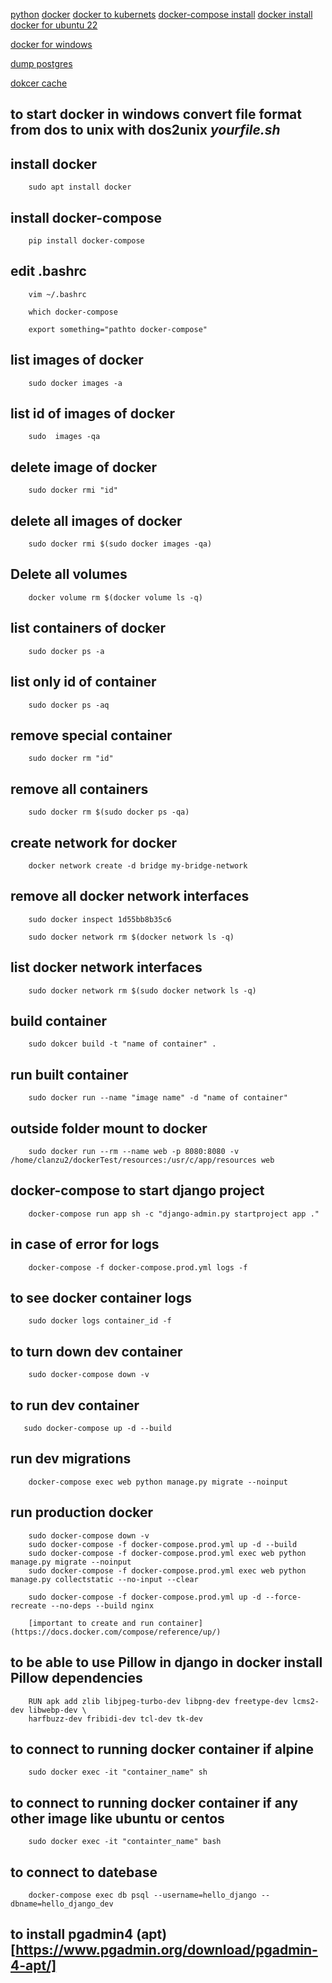 
[python](https://runestone.academy/runestone/books/published/pythonds/index.html)
[docker](https://testdriven.io/blog/dockerizing-django-with-postgres-gunicorn-and-nginx/)
[docker to kubernets](appdynamics.com/blog/product/migrating-from-docker-compose-to-kubernetes/#:~:text=One%20difference%20to%20note%20is,be%20added%20or%20removed%20dynamically.&text=With%20Kubernetes%2C%20we%20would%20have,a%20structure%20called%20a%20DaemonSet.)
[docker-compose install](https://docs.docker.com/compose/install/)
[docker install](https://www.digitalocean.com/community/tutorials/how-to-install-and-use-docker-on-ubuntu-18-04)
[docker for ubuntu 22](https://www.digitalocean.com/community/tutorials/how-to-install-and-use-docker-on-ubuntu-20-04)

[docker for windows](https://futurestud.io/tutorials/how-to-fix-exec-user-process-caused-no-such-file-or-directory-in-docker)

[dump postgres](https://devopsheaven.com/postgresql/pg_dump/databases/docker/backup/2017/09/10/backup-postgresql-database-using-docker.html)

[dokcer cache](https://pythonspeed.com/articles/docker-cache-pip-downloads/)
## to start docker in windows convert file format from dos to unix with dos2unix _yourfile.sh_

## install docker

        sudo apt install docker

## install docker-compose

        pip install docker-compose

## edit .bashrc

        vim ~/.bashrc

        which docker-compose

        export something="pathto docker-compose"

## list images of docker

        sudo docker images -a

## list id of images of docker

        sudo  images -qa

## delete image of docker

        sudo docker rmi "id"

## delete all images of docker

        sudo docker rmi $(sudo docker images -qa)


## Delete all volumes
        docker volume rm $(docker volume ls -q)


## list containers of docker

        sudo docker ps -a

## list only id of container

        sudo docker ps -aq

## remove special container

        sudo docker rm "id"

## remove all containers

        sudo docker rm $(sudo docker ps -qa)

## create network for docker
        docker network create -d bridge my-bridge-network

## remove all docker network interfaces

        sudo docker inspect 1d55bb8b35c6

        sudo docker network rm $(docker network ls -q)

## list docker network interfaces

        sudo docker network rm $(sudo docker network ls -q)

## build container

        sudo dokcer build -t "name of container" .

## run built container

        sudo docker run --name "image name" -d "name of container"

## outside folder mount to docker

        sudo docker run --rm --name web -p 8080:8080 -v /home/clanzu2/dockerTest/resources:/usr/c/app/resources web

## docker-compose to start django project

        docker-compose run app sh -c "django-admin.py startproject app ."

## in case of error for logs

        docker-compose -f docker-compose.prod.yml logs -f

## to see docker container logs
        sudo docker logs container_id -f 

## to turn down dev container

        sudo docker-compose down -v

## to run dev container

       sudo docker-compose up -d --build

## run dev migrations

        docker-compose exec web python manage.py migrate --noinput

## run production docker

        sudo docker-compose down -v
        sudo docker-compose -f docker-compose.prod.yml up -d --build
        sudo docker-compose -f docker-compose.prod.yml exec web python manage.py migrate --noinput
        sudo docker-compose -f docker-compose.prod.yml exec web python manage.py collectstatic --no-input --clear

        sudo docker-compose -f docker-compose.prod.yml up -d --force-recreate --no-deps --build nginx

        [important to create and run container](https://docs.docker.com/compose/reference/up/)

## to be able to use Pillow in django in docker install Pillow dependencies

        RUN apk add zlib libjpeg-turbo-dev libpng-dev freetype-dev lcms2-dev libwebp-dev \
        harfbuzz-dev fribidi-dev tcl-dev tk-dev


## to connect to running docker container if alpine

        sudo docker exec -it "container_name" sh

## to connect to running docker container if any other image like ubuntu or centos
        
        sudo docker exec -it "containter_name" bash


## to connect to datebase 

        docker-compose exec db psql --username=hello_django --dbname=hello_django_dev


## to install pgadmin4 (apt)[https://www.pgadmin.org/download/pgadmin-4-apt/]